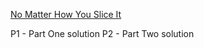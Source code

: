 [No Matter How You Slice It](https://adventofcode.com/2018/day/3)

P1 - Part One solution
P2 - Part Two solution